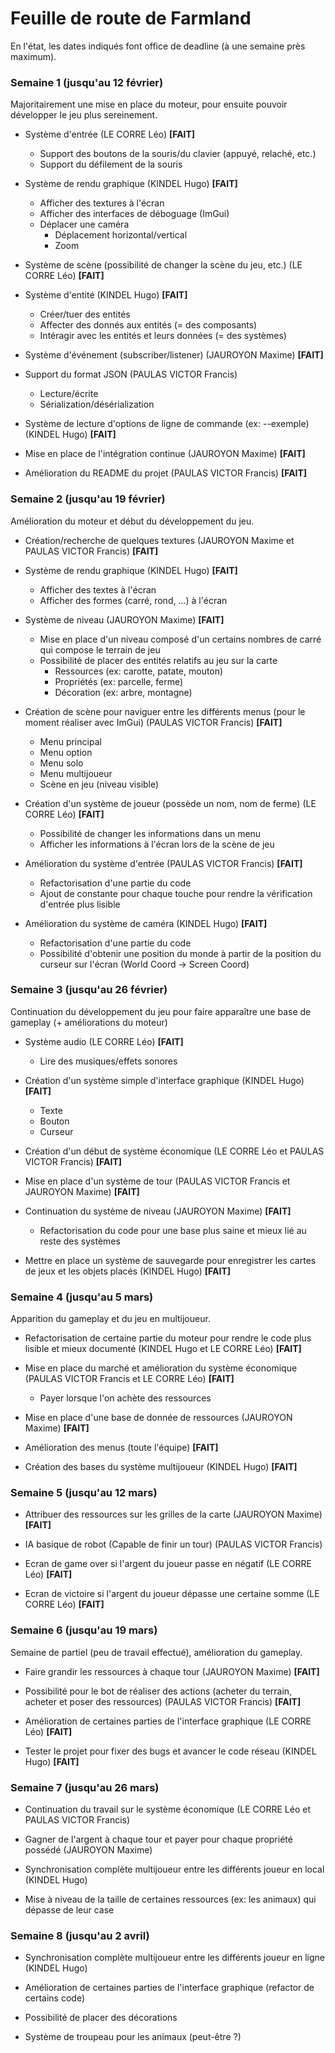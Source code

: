 # Feuille de route de Farmland

En l'état, les dates indiqués font office de deadline (à une semaine près maximum).

### Semaine 1 (jusqu'au 12 février)

Majoritairement une mise en place du moteur, pour ensuite pouvoir développer le jeu plus sereinement.

- Système d'entrée (LE CORRE Léo) **[FAIT]**
	- Support des boutons de la souris/du clavier (appuyé, relaché, etc.)
	- Support du défilement de la souris

- Système de rendu graphique (KINDEL Hugo) **[FAIT]**
	- Afficher des textures à l'écran
	- Afficher des interfaces de déboguage (ImGui)
	- Déplacer une caméra
		- Déplacement horizontal/vertical
		- Zoom

- Système de scène (possibilité de changer la scène du jeu, etc.) (LE CORRE Léo) **[FAIT]**

- Système d'entité (KINDEL Hugo) **[FAIT]**
	- Créer/tuer des entités
	- Affecter des donnés aux entités (= des composants)
	- Intéragir avec les entités et leurs données (= des systèmes)

- Système d'événement (subscriber/listener) (JAUROYON Maxime) **[FAIT]**

- Support du format JSON (PAULAS VICTOR Francis)
	- Lecture/écrite
	- Sérialization/désérialization

- Système de lecture d'options de ligne de commande (ex: --exemple) (KINDEL Hugo) **[FAIT]**

- Mise en place de l'intégration continue (JAUROYON Maxime) **[FAIT]**

- Amélioration du README du projet (PAULAS VICTOR Francis) **[FAIT]**

### Semaine 2 (jusqu'au 19 février)

Amélioration du moteur et début du développement du jeu.

- Création/recherche de quelques textures (JAUROYON Maxime et PAULAS VICTOR Francis) **[FAIT]**

- Système de rendu graphique (KINDEL Hugo) **[FAIT]**
	- Afficher des textes à l'écran
	- Afficher des formes (carré, rond, ...) à l'écran

- Système de niveau (JAUROYON Maxime) **[FAIT]**
	- Mise en place d'un niveau composé d'un certains nombres de carré qui compose le terrain de jeu
	- Possibilité de placer des entités relatifs au jeu sur la carte
		- Ressources (ex: carotte, patate, mouton)
		- Propriétés (ex: parcelle, ferme)
		- Décoration (ex: arbre, montagne)

- Création de scène pour naviguer entre les différents menus (pour le moment réaliser avec ImGui) (PAULAS VICTOR Francis) **[FAIT]**
	- Menu principal
	- Menu option
	- Menu solo
	- Menu multijoueur
	- Scène en jeu (niveau visible)

- Création d'un système de joueur (possède un nom, nom de ferme) (LE CORRE Léo) **[FAIT]**
	- Possibilité de changer les informations dans un menu
	- Afficher les informations à l'écran lors de la scène de jeu

- Amélioration du système d'entrée (PAULAS VICTOR Francis) **[FAIT]**
	- Refactorisation d'une partie du code
	- Ajout de constante pour chaque touche pour rendre la vérification d'entrée plus lisible
	
- Amélioration du système de caméra (KINDEL Hugo) **[FAIT]**
	- Refactorisation d'une partie du code
	- Possibilité d'obtenir une position du monde à partir de la position du curseur sur l'écran (World Coord -> Screen Coord)

### Semaine 3 (jusqu'au 26 février)

Continuation du développement du jeu pour faire apparaître une base de gameplay (+ améliorations du moteur)

- Système audio (LE CORRE Léo) **[FAIT]**
	- Lire des musiques/effets sonores

- Création d'un système simple d'interface graphique (KINDEL Hugo) **[FAIT]**
  	- Texte
	- Bouton
	- Curseur

- Création d'un début de système économique (LE CORRE Léo et PAULAS VICTOR Francis) **[FAIT]**

- Mise en place d'un système de tour (PAULAS VICTOR Francis et JAUROYON Maxime) **[FAIT]**

- Continuation du système de niveau (JAUROYON Maxime) **[FAIT]**
	- Refactorisation du code pour une base plus saine et mieux lié au reste des systèmes
	
- Mettre en place un système de sauvegarde pour enregistrer les cartes de jeux et les objets placés (KINDEL Hugo) **[FAIT]**

### Semaine 4 (jusqu'au 5 mars)

Apparition du gameplay et du jeu en multijoueur.

- Refactorisation de certaine partie du moteur pour rendre le code plus lisible et mieux documenté (KINDEL Hugo et LE CORRE Léo) **[FAIT]**

- Mise en place du marché et amélioration du système économique (PAULAS VICTOR Francis et LE CORRE Léo) **[FAIT]**
	- Payer lorsque l'on achète des ressources

- Mise en place d'une base de donnée de ressources (JAUROYON Maxime) **[FAIT]**

- Amélioration des menus (toute l'équipe) **[FAIT]**

- Création des bases du système multijoueur (KINDEL Hugo) **[FAIT]**

### Semaine 5 (jusqu'au 12 mars)

- Attribuer des ressources sur les grilles de la carte (JAUROYON Maxime) **[FAIT]**

- IA basique de robot (Capable de finir un tour) (PAULAS VICTOR Francis) 

- Ecran de game over si l'argent du joueur passe en négatif (LE CORRE Léo) **[FAIT]**

- Ecran de victoire si l'argent du joueur dépasse une certaine somme (LE CORRE Léo) **[FAIT]**

### Semaine 6 (jusqu'au 19 mars)

Semaine de partiel (peu de travail effectué), amélioration du gameplay.

- Faire grandir les ressources à chaque tour (JAUROYON Maxime) **[FAIT]**

- Possibilité pour le bot de réaliser des actions (acheter du terrain, acheter et poser des ressources) (PAULAS VICTOR Francis) **[FAIT]**

- Amélioration de certaines parties de l'interface graphique (LE CORRE Léo) **[FAIT]**

- Tester le projet pour fixer des bugs et avancer le code réseau (KINDEL Hugo) **[FAIT]**

### Semaine 7 (jusqu'au 26 mars)

- Continuation du travail sur le système économique (LE CORRE Léo et PAULAS VICTOR Francis)

- Gagner de l'argent à chaque tour et payer pour chaque propriété possédé (JAUROYON Maxime)

- Synchronisation complète multijoueur entre les différents joueur en local (KINDEL Hugo)

- Mise à niveau de la taille de certaines ressources (ex: les animaux) qui dépasse de leur case

### Semaine 8 (jusqu'au 2 avril)

- Synchronisation complète multijoueur entre les différents joueur en ligne (KINDEL Hugo)

- Amélioration de certaines parties de l'interface graphique (refactor de certains code)

- Possibilité de placer des décorations

- Système de troupeau pour les animaux (peut-être ?)
